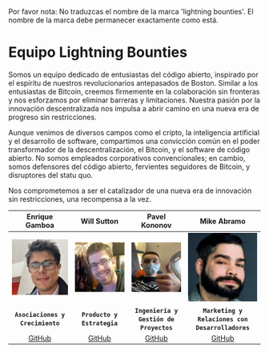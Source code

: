 Por favor nota: No traduzcas el nombre de la marca 'lightning bounties'. El nombre de la marca debe permanecer exactamente como está.

# Equipo Lightning Bounties 

Somos un equipo dedicado de entusiastas del código abierto, inspirado por el espíritu de nuestros revolucionarios antepasados ​​de Boston. Similar a los entusiastas de Bitcoin, creemos firmemente en la colaboración sin fronteras y nos esforzamos por eliminar barreras y limitaciones. Nuestra pasión por la innovación descentralizada nos impulsa a abrir camino en una nueva era de progreso sin restricciones.

Aunque venimos de diversos campos como el cripto, la inteligencia artificial y el desarrollo de software, compartimos una convicción común en el poder transformador de la descentralización, el Bitcoin, y el software de código abierto. No somos empleados corporativos convencionales; en cambio, somos defensores del código abierto, fervientes seguidores de Bitcoin, y disruptores del statu quo.

Nos comprometemos a ser el catalizador de una nueva era de innovación sin restricciones, una recompensa a la vez.

<table data-full-width="true"><thead><tr><th align="center">Enrique Gamboa</th><th align="center">Will Sutton</th><th align="center">Pavel Kononov</th><th align="center">Mike Abramo</th></tr></thead><tbody><tr><td align="center"><img src="../.gitbook/assets/enrique_medium_pic.jpg" alt="" data-size="original"></td><td align="center"><img src="../.gitbook/assets/will_sutton_github_pic.jpg" alt="" data-size="original"></td><td align="center"><img src="../.gitbook/assets/pavel4.jpg" alt=""></td><td align="center"><img src="../.gitbook/assets/mike.jpg" alt="" data-size="original"></td></tr><tr><td align="center"><strong><code>Asociaciones y Crecimiento</code></strong></td><td align="center"><strong><code>Producto y Estrategia</code></strong></td><td align="center"><strong><code>Ingeniería y Gestión de Proyectos</code></strong></td><td align="center"><strong><code>Marketing y Relaciones con Desarrolladores</code></strong></td></tr><tr><td align="center"><a href="https://github.com/jegamboafuentes">GitHub</a></td><td align="center"><a href="https://github.com/sutt">GitHub</a></td><td align="center"><a href="https://github.com/super-jaba">GitHub</a></td><td align="center"><a href="https://github.com/SonnyMonroe">GitHub</a></td></tr></tbody></table>